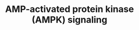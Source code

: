 ---
annotations:
- id: PW:0000542
  parent: regulatory pathway
  type: Pathway Ontology
  value: adenosine monophosphate-activated protein kinase (AMPK) signaling pathway
- id: PW:0000035
  parent: classic metabolic pathway
  type: Pathway Ontology
  value: ATP biosynthetic pathway
- id: PW:0000003
  parent: signaling pathway
  type: Pathway Ontology
  value: signaling pathway
- id: PW:0000542
  parent: regulatory pathway
  type: Pathway Ontology
  value: adenosine monophosphate-activated protein kinase (AMPK) signaling pathway
authors:
- Susan
- Khanspers
- Andra
- MaintBot
- Frances55
- AdrienDefay
- MartijnVanIersel
- Christine Chichester
- Jeangon
- AlexanderPico
- Mkutmon
- Egonw
- Zari
- MirellaKalafati
- Eweitz
description: AMPK signaling pathway, a fuel sensor and regulator, promotes ATP-producing
  and inhibits ATP-consuming pathways in various tissues. AMPK is a heterotrimer composed
  of alpha-catalytic and beta and gamma-regulatory subunits. Humans and rodents have
  two alpha and beta and three gamma isoforms; some genes are subject to alternative
  splicing increasing the range of possible heterotrimer combinations. Cellular stresses
  that inhibit ATP production or increase its consumption change the AMP:ATP ratio
  and activate the pathway. AMPK activation by AMP is not completely understood; the
  current model states that binding of AMP to the gamma subunit leads to conformational
  changes that allosterically activate AMPK and render phosphorylated-Thr172 unavailable
  for inhibitory dephosphorylation. ATP antagonizes the effect of AMP; both AMP and
  ATP bind in a mutually exclusive manner to the Bateman (CBS) domains of the gamma
  subunit. The upstream kinase, known as Lkb1, is a complex of one catalytic and two
  regulatory subunits; Lkb1 is believed to be 'constitutively active'. In certain
  cell types, Thr172 can be phosphorylated by calmodulin-dependent protein kinase
  kinases (CAmKK), in turn activated by calcium. A well known role of AMPK is in the
  regulation of lipid metabolism; it stimulates fatty acids oxidation and inhibits
  their synthesis. Phosphorylation by AMPK inhibits acetyl-CoA carboxylase (ACC) and
  results in reduced levels of malonyl-CoA product. Malonyl CoA is a substrate in
  the de novo synthesis of fatty acids and fatty acids elongation. Importantly, it
  is also an inhibitor of the carnitine palmitoyl transferase I, required for the
  transfer of primed cytosolic fatty acids into the mitochondrion where they can undergo
  degradative beta-oxidation. AMPK inhibits mTOR signaling pathway by activating Tsc2
  and downstream of Tsc2 by inhibiting Raptor component of mTOR complex 1 [note that
  this effect is opposite to Tsc2 phosphorylation and inactivation by PI3K-Akt signaling
  downstream of insulin]. AMPK is also involved in promoting glucose uptake and utilization
  and integrates adipokynes and hormonal signals in both the hypothalamus and the
  periphery with potential impact on energy expenditure and uptake by molecular mechanisms
  that remain to be established. Due to its roles in fuel regulation, the AMPK pathway
  is regarded as a potential therapeutic target for diabetes type II, obesity and
  metabolic syndrome. As a note, drugs used in the treatment of insulin resistance
  and diabetes can activate AMPK.  AMP-activated protein kinase (AMPK) plays a key
  role as a master regulator of cellular energy homeostasis. The kinase is activated
  in response to stresses that deplete cellular ATP supplies such as low glucose,
  hypoxia, ischemia and heat shock. It exists as a heterotrimeric complex composed
  of a catalytic α subunit and regulatory β and γ subunits. Binding of AMP to the
  γ subunit allosterically activates the complex, making it a more attractive substrate
  for its major upstream AMPK kinase, LKB1. Several studies indicate that signaling
  through adiponectin, leptin and CAMKKβ may also be important in activating AMPK.  As
  a cellular energy sensor responding to low ATP levels, AMPK activation positively
  regulates signaling pathways that replenish cellular ATP supplies. For example,
  activation of AMPK enhances both the transcription and translocation of GLUT4, resulting
  in an increase in insulin-stimulated glucose uptake. In addition, it also stimulates
  catabolic processes such as fatty acid oxidation and glycolysis via inhibition of
  ACC and activation of PFK2. AMPK negatively regulates several proteins central to
  ATP consuming processes such as TORC2, glycogen synthase, SREBP-1 and TSC2, resulting
  in the downregulation or inhibition of gluconeogenesis, glycogen, lipid and protein
  synthesis. Due to its role as a central regulator of both lipid and glucose metabolism,
  AMPK is considered to be a key therapeutic target for the treatment of obesity,
  type II diabetes mellitus, and cancer.  Proteins on this pathway have targeted assays
  available via the [https://assays.cancer.gov/available_assays?wp_id=WP1403 CPTAC
  Assay Portal]
last-edited: 2022-02-09
ndex: 9f492971-8b62-11eb-9e72-0ac135e8bacf
organisms:
- Homo sapiens
redirect_from:
- /index.php/Pathway:WP1403
- /instance/WP1403
revision: null
schema-jsonld:
- '@context': https://schema.org/
  '@id': https://wikipathways.github.io/pathways/WP1403.html
  '@type': Dataset
  creator:
    '@type': Organization
    name: WikiPathways
  description: AMPK signaling pathway, a fuel sensor and regulator, promotes ATP-producing
    and inhibits ATP-consuming pathways in various tissues. AMPK is a heterotrimer
    composed of alpha-catalytic and beta and gamma-regulatory subunits. Humans and
    rodents have two alpha and beta and three gamma isoforms; some genes are subject
    to alternative splicing increasing the range of possible heterotrimer combinations.
    Cellular stresses that inhibit ATP production or increase its consumption change
    the AMP:ATP ratio and activate the pathway. AMPK activation by AMP is not completely
    understood; the current model states that binding of AMP to the gamma subunit
    leads to conformational changes that allosterically activate AMPK and render phosphorylated-Thr172
    unavailable for inhibitory dephosphorylation. ATP antagonizes the effect of AMP;
    both AMP and ATP bind in a mutually exclusive manner to the Bateman (CBS) domains
    of the gamma subunit. The upstream kinase, known as Lkb1, is a complex of one
    catalytic and two regulatory subunits; Lkb1 is believed to be 'constitutively
    active'. In certain cell types, Thr172 can be phosphorylated by calmodulin-dependent
    protein kinase kinases (CAmKK), in turn activated by calcium. A well known role
    of AMPK is in the regulation of lipid metabolism; it stimulates fatty acids oxidation
    and inhibits their synthesis. Phosphorylation by AMPK inhibits acetyl-CoA carboxylase
    (ACC) and results in reduced levels of malonyl-CoA product. Malonyl CoA is a substrate
    in the de novo synthesis of fatty acids and fatty acids elongation. Importantly,
    it is also an inhibitor of the carnitine palmitoyl transferase I, required for
    the transfer of primed cytosolic fatty acids into the mitochondrion where they
    can undergo degradative beta-oxidation. AMPK inhibits mTOR signaling pathway by
    activating Tsc2 and downstream of Tsc2 by inhibiting Raptor component of mTOR
    complex 1 [note that this effect is opposite to Tsc2 phosphorylation and inactivation
    by PI3K-Akt signaling downstream of insulin]. AMPK is also involved in promoting
    glucose uptake and utilization and integrates adipokynes and hormonal signals
    in both the hypothalamus and the periphery with potential impact on energy expenditure
    and uptake by molecular mechanisms that remain to be established. Due to its roles
    in fuel regulation, the AMPK pathway is regarded as a potential therapeutic target
    for diabetes type II, obesity and metabolic syndrome. As a note, drugs used in
    the treatment of insulin resistance and diabetes can activate AMPK.  AMP-activated
    protein kinase (AMPK) plays a key role as a master regulator of cellular energy
    homeostasis. The kinase is activated in response to stresses that deplete cellular
    ATP supplies such as low glucose, hypoxia, ischemia and heat shock. It exists
    as a heterotrimeric complex composed of a catalytic α subunit and regulatory β
    and γ subunits. Binding of AMP to the γ subunit allosterically activates the complex,
    making it a more attractive substrate for its major upstream AMPK kinase, LKB1.
    Several studies indicate that signaling through adiponectin, leptin and CAMKKβ
    may also be important in activating AMPK.  As a cellular energy sensor responding
    to low ATP levels, AMPK activation positively regulates signaling pathways that
    replenish cellular ATP supplies. For example, activation of AMPK enhances both
    the transcription and translocation of GLUT4, resulting in an increase in insulin-stimulated
    glucose uptake. In addition, it also stimulates catabolic processes such as fatty
    acid oxidation and glycolysis via inhibition of ACC and activation of PFK2. AMPK
    negatively regulates several proteins central to ATP consuming processes such
    as TORC2, glycogen synthase, SREBP-1 and TSC2, resulting in the downregulation
    or inhibition of gluconeogenesis, glycogen, lipid and protein synthesis. Due to
    its role as a central regulator of both lipid and glucose metabolism, AMPK is
    considered to be a key therapeutic target for the treatment of obesity, type II
    diabetes mellitus, and cancer.  Proteins on this pathway have targeted assays
    available via the [https://assays.cancer.gov/available_assays?wp_id=WP1403 CPTAC
    Assay Portal]
  keywords:
  - 4E-BP1
  - ACC1
  - ACC2
  - ADIPOR1
  - ADIPOR2
  - ADRA1A
  - ADRA1B
  - AMP
  - AMPKa1
  - AMPKa2
  - AMPKb1
  - AMPKb2
  - AMPKy1
  - AMPKy2
  - AMPKy3
  - ATP
  - Adiponectin
  - Akt1
  - Akt2
  - CAMKK1
  - CAMKK2
  - CCNB1
  - CPT1A (liver)
  - CPT1B (muscle)
  - CPT1C (brain)
  - Calcium
  - Cyclin A1
  - Cyclin A2
  - FA Synthase
  - Fatty Acid Oxidation
  - GEF
  - GLUT4
  - GYS1(muscle)
  - GYS2 (liver)
  - Gluconeogenesis
  - Glucose
  - Glycolysis
  - HMG CoA Reductase
  - HNF4A
  - HSL
  - HuR
  - INSR
  - Insulin
  - LEPR
  - LKB1
  - Leptin
  - MEF2B
  - MO25
  - Malonyl-CoA
  - Metformin
  - P53
  - PFK2
  - PGC-1
  - PI3K (III)
  - PLCB1
  - PRKACB
  - PRKACG
  - Raptor
  - SREBP1
  - STRADA
  - STRADB
  - TSC1
  - TSC2
  - Torc2
  - cAMP
  - eEF2
  - eEF2K
  - mTOR
  - p110-a
  - 'p110-b '
  - p110-d
  - p110-y
  - p21
  - p55-y
  - p70S6Ka
  - p70S6Kb
  - p85-a
  - p85-b
  license: CC0
  name: AMP-activated protein kinase (AMPK) signaling
seo: CreativeWork
title: AMP-activated protein kinase (AMPK) signaling
wpid: WP1403
---